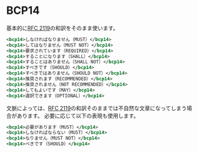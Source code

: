 # BCP14

基本的に[RFC 2119]の和訳をそのまま使います。

```xml
<bcp14>しなければなりません（MUST）</bcp14>
<bcp14>してはなりません（MUST NOT）</bcp14>
<bcp14>要求されています（REQUIRED）</bcp14>
<bcp14>することになります（SHALL）</bcp14>
<bcp14>することはありません（SHALL NOT）</bcp14>
<bcp14>すべきです（SHOULD）</bcp14>
<bcp14>すべきではありません（SHOULD NOT）</bcp14>
<bcp14>推奨されます（RECOMMENDED）</bcp14>
<bcp14>推奨されません（NOT RECOMMENDED）</bcp14>
<bcp14>してもよいです（MAY）</bcp14>
<bcp14>選択できます（OPTIONAL）</bcp14>
```

文脈によっては、[RFC 2119]の和訳そのままでは不自然な文章になってしまう場合があります。
必要に応じて以下の表現も使用します。

```xml
<bcp14>必要があります（MUST）</bcp14>
<bcp14>しなければならない（MUST）</bcp14>
<bcp14>なりません（MUST NOT）</bcp14>
<bcp14>べきです（SHOULD）</bcp14>
```

[RFC 2119]: https://shogo82148.github.io/rfc-translated-ja/rfc2119.html
